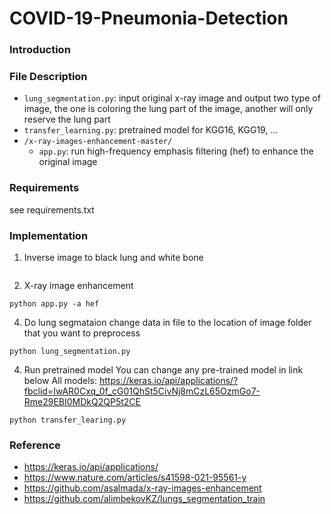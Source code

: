 # COVID-19-Pneumonia-Detection

### Introduction

### File Description
* `lung_segmentation.py`: input original x-ray image and output two type of image, the one is coloring the lung part of the image, another will only reserve the lung part
* `transfer_learning.py`: pretrained model for KGG16, KGG19, ...
* `/x-ray-images-enhancement-master/`
  * `app.py`: run high-frequency emphasis filtering (hef) to enhance the original image

### Requirements
see requirements.txt

### Implementation
1. Inverse image to black lung and white bone
 ```
 
 ```
2. X-ray image enhancement
 ```
 python app.py -a hef
 ```
4. Do lung segmataion
 change data in file to the location of image folder that you want to preprocess
 ```
 python lung_segmentation.py
 ```
4. Run pretrained model
 You can change any pre-trained model in link below
 All models: https://keras.io/api/applications/?fbclid=IwAR0Cxq_0f_cG01QhSt5CivNj8mCzL65OzmGo7-Rme29EBI0MDkQ2QP5t2CE
 ```
 python transfer_learing.py
 ```
 
### Reference
* https://keras.io/api/applications/
* https://www.nature.com/articles/s41598-021-95561-y
* https://github.com/asalmada/x-ray-images-enhancement
* https://github.com/alimbekovKZ/lungs_segmentation_train
